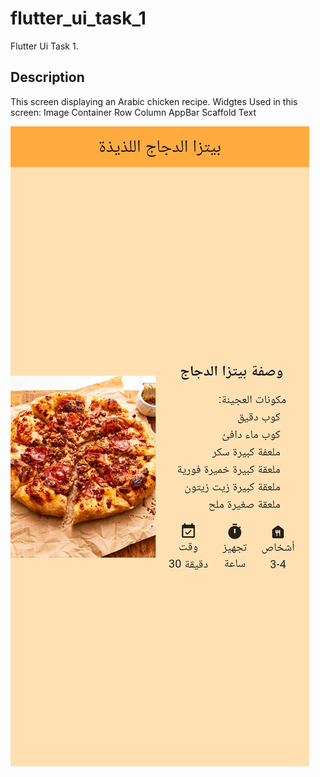 # flutter_ui_task_1

Flutter Ui Task 1.

## Description

This screen displaying an Arabic chicken recipe.
Widgtes Used in this screen:
 Image
 Container
 Row
 Column
 AppBar
 Scaffold
 Text

![Screen View](images/screen_view.jpg)
